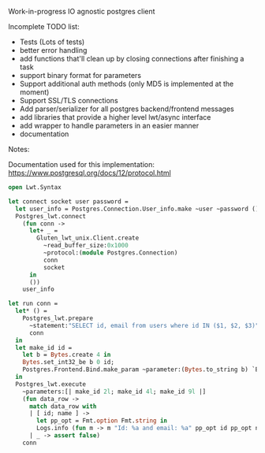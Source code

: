 Work-in-progress IO agnostic postgres client

Incomplete TODO list:

* Tests (Lots of tests)
* better error handling
* add functions that'll clean up by closing connections after finishing a task
* support binary format for parameters
* Support additional auth methods (only MD5 is implemented at the moment)
* Support SSL/TLS connections
* Add parser/serializer for all postgres backend/frontend messages
* add libraries that provide a higher level lwt/async interface
* add wrapper to handle parameters in an easier manner
* documentation

Notes:

Documentation used for this implementation: https://www.postgresql.org/docs/12/protocol.html

```ocaml
open Lwt.Syntax

let connect socket user password =
  let user_info = Postgres.Connection.User_info.make ~user ~password () in
  Postgres_lwt.connect
    (fun conn ->
      let+ _ =
        Gluten_lwt_unix.Client.create
          ~read_buffer_size:0x1000
          ~protocol:(module Postgres.Connection)
          conn
          socket
      in
      ())
    user_info

let run conn =
  let* () =
    Postgres_lwt.prepare
      ~statement:"SELECT id, email from users where id IN ($1, $2, $3)"
      conn
  in
  let make_id id =
    let b = Bytes.create 4 in
    Bytes.set_int32_be b 0 id;
    Postgres.Frontend.Bind.make_param ~parameter:(Bytes.to_string b) `Binary ()
  in
  Postgres_lwt.execute
    ~parameters:[| make_id 2l; make_id 4l; make_id 9l |]
    (fun data_row ->
      match data_row with
      | [ id; name ] ->
        let pp_opt = Fmt.option Fmt.string in
        Logs.info (fun m -> m "Id: %a and email: %a" pp_opt id pp_opt name)
      | _ -> assert false)
    conn
```
